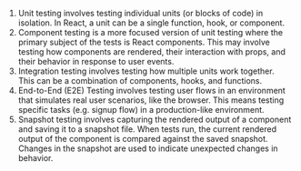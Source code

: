 1. Unit testing involves testing individual units (or blocks of code) in isolation. In React, a unit can be a single function, hook, or component.
2. Component testing is a more focused version of unit testing where the primary subject of the tests is React components. This may involve testing how components are rendered, their interaction with props, and their behavior in response to user events.
3. Integration testing involves testing how multiple units work together. This can be a combination of components, hooks, and functions.
4. End-to-End (E2E) Testing involves testing user flows in an environment that simulates real user scenarios, like the browser. This means testing specific tasks (e.g. signup flow) in a production-like environment.
5. Snapshot testing involves capturing the rendered output of a component and saving it to a snapshot file. When tests run, the current rendered output of the component is compared against the saved snapshot. Changes in the snapshot are used to indicate unexpected changes in behavior.
